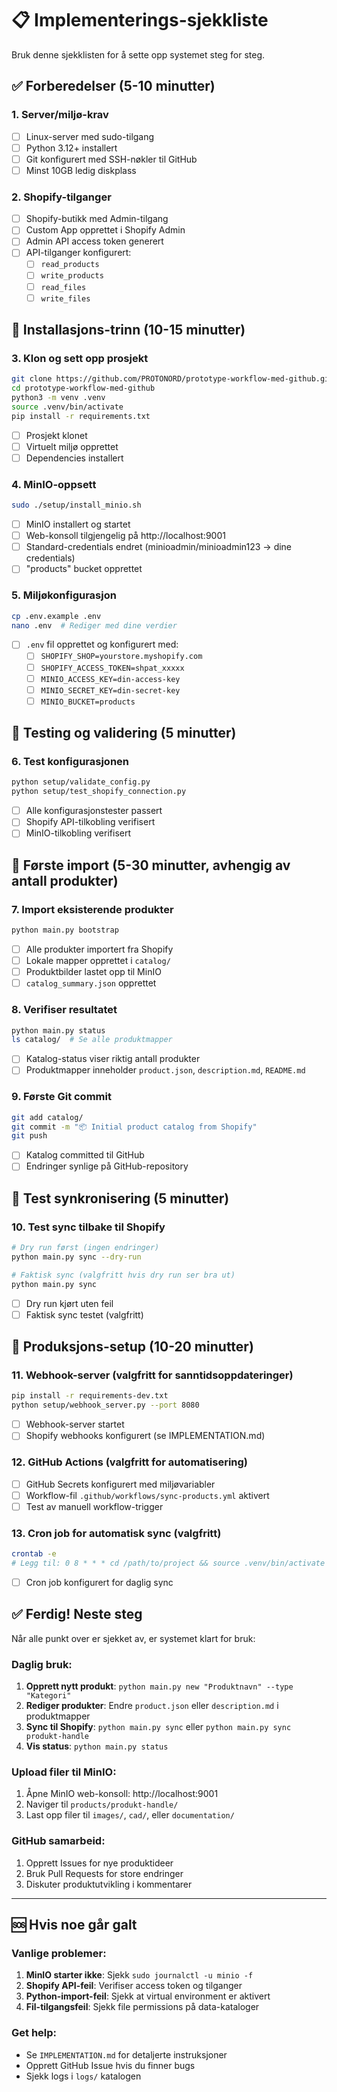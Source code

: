 # 📋 Implementerings-sjekkliste

Bruk denne sjekklisten for å sette opp systemet steg for steg.

## ✅ Forberedelser (5-10 minutter)

### 1. Server/miljø-krav
- [ ] Linux-server med sudo-tilgang
- [ ] Python 3.12+ installert
- [ ] Git konfigurert med SSH-nøkler til GitHub
- [ ] Minst 10GB ledig diskplass

### 2. Shopify-tilganger
- [ ] Shopify-butikk med Admin-tilgang
- [ ] Custom App opprettet i Shopify Admin
- [ ] Admin API access token generert
- [ ] API-tilganger konfigurert:
  - [ ] `read_products`
  - [ ] `write_products`
  - [ ] `read_files`
  - [ ] `write_files`

## 🔧 Installasjons-trinn (10-15 minutter)

### 3. Klon og sett opp prosjekt
```bash
git clone https://github.com/PROTONORD/prototype-workflow-med-github.git
cd prototype-workflow-med-github
python3 -m venv .venv
source .venv/bin/activate
pip install -r requirements.txt
```
- [ ] Prosjekt klonet
- [ ] Virtuelt miljø opprettet
- [ ] Dependencies installert

### 4. MinIO-oppsett
```bash
sudo ./setup/install_minio.sh
```
- [ ] MinIO installert og startet
- [ ] Web-konsoll tilgjengelig på http://localhost:9001
- [ ] Standard-credentials endret (minioadmin/minioadmin123 → dine credentials)
- [ ] "products" bucket opprettet

### 5. Miljøkonfigurasjon
```bash
cp .env.example .env
nano .env  # Rediger med dine verdier
```
- [ ] `.env` fil opprettet og konfigurert med:
  - [ ] `SHOPIFY_SHOP=yourstore.myshopify.com`
  - [ ] `SHOPIFY_ACCESS_TOKEN=shpat_xxxxx`
  - [ ] `MINIO_ACCESS_KEY=din-access-key`
  - [ ] `MINIO_SECRET_KEY=din-secret-key`
  - [ ] `MINIO_BUCKET=products`

## 🧪 Testing og validering (5 minutter)

### 6. Test konfigurasjonen
```bash
python setup/validate_config.py
python setup/test_shopify_connection.py
```
- [ ] Alle konfigurasjonstester passert
- [ ] Shopify API-tilkobling verifisert
- [ ] MinIO-tilkobling verifisert

## 🚀 Første import (5-30 minutter, avhengig av antall produkter)

### 7. Import eksisterende produkter
```bash
python main.py bootstrap
```
- [ ] Alle produkter importert fra Shopify
- [ ] Lokale mapper opprettet i `catalog/`
- [ ] Produktbilder lastet opp til MinIO
- [ ] `catalog_summary.json` opprettet

### 8. Verifiser resultatet
```bash
python main.py status
ls catalog/  # Se alle produktmapper
```
- [ ] Katalog-status viser riktig antall produkter
- [ ] Produktmapper inneholder `product.json`, `description.md`, `README.md`

### 9. Første Git commit
```bash
git add catalog/
git commit -m "📦 Initial product catalog from Shopify"
git push
```
- [ ] Katalog committed til GitHub
- [ ] Endringer synlige på GitHub-repository

## 🔄 Test synkronisering (5 minutter)

### 10. Test sync tilbake til Shopify
```bash
# Dry run først (ingen endringer)
python main.py sync --dry-run

# Faktisk sync (valgfritt hvis dry run ser bra ut)
python main.py sync
```
- [ ] Dry run kjørt uten feil
- [ ] Faktisk sync testet (valgfritt)

## 🎯 Produksjons-setup (10-20 minutter)

### 11. Webhook-server (valgfritt for sanntidsoppdateringer)
```bash
pip install -r requirements-dev.txt
python setup/webhook_server.py --port 8080
```
- [ ] Webhook-server startet
- [ ] Shopify webhooks konfigurert (se IMPLEMENTATION.md)

### 12. GitHub Actions (valgfritt for automatisering)
- [ ] GitHub Secrets konfigurert med miljøvariabler
- [ ] Workflow-fil `.github/workflows/sync-products.yml` aktivert
- [ ] Test av manuell workflow-trigger

### 13. Cron job for automatisk sync (valgfritt)
```bash
crontab -e
# Legg til: 0 8 * * * cd /path/to/project && source .venv/bin/activate && python main.py sync
```
- [ ] Cron job konfigurert for daglig sync

## ✅ Ferdig! Neste steg

Når alle punkt over er sjekket av, er systemet klart for bruk:

### Daglig bruk:
1. **Opprett nytt produkt**: `python main.py new "Produktnavn" --type "Kategori"`
2. **Rediger produkter**: Endre `product.json` eller `description.md` i produktmapper
3. **Sync til Shopify**: `python main.py sync` eller `python main.py sync produkt-handle`
4. **Vis status**: `python main.py status`

### Upload filer til MinIO:
1. Åpne MinIO web-konsoll: http://localhost:9001
2. Naviger til `products/produkt-handle/`
3. Last opp filer til `images/`, `cad/`, eller `documentation/`

### GitHub samarbeid:
1. Opprett Issues for nye produktideer
2. Bruk Pull Requests for store endringer
3. Diskuter produktutvikling i kommentarer

---

## 🆘 Hvis noe går galt

### Vanlige problemer:
1. **MinIO starter ikke**: Sjekk `sudo journalctl -u minio -f`
2. **Shopify API-feil**: Verifiser access token og tilganger
3. **Python-import-feil**: Sjekk at virtual environment er aktivert
4. **Fil-tilgangsfeil**: Sjekk file permissions på data-kataloger

### Get help:
- Se `IMPLEMENTATION.md` for detaljerte instruksjoner
- Opprett GitHub Issue hvis du finner bugs
- Sjekk logs i `logs/` katalogen